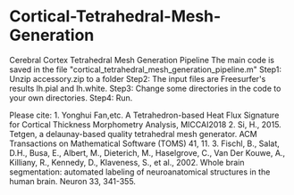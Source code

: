 # Cortical-Tetrahedral-Mesh-Generation
Cerebral Cortex Tetrahedral Mesh Generation Pipeline
The main code is saved in the file "cortical_tetrahedral_mesh_generation_pipeline.m"
Step1: Unzip accessory.zip to a folder
Step2: The input files are Freesurfer's results lh.pial and lh.white.
Step3: Change some directories in the code to your own directories.
Step4: Run.

Please cite: 1. Yonghui Fan,etc. A Tetrahedron-based Heat Flux Signature for Cortical Thickness Morphometry Analysis, MICCAI2018
2. Si, H., 2015. Tetgen, a delaunay-based quality tetrahedral mesh generator. ACM Transactions on Mathematical Software (TOMS) 41, 11.
3. Fischl, B., Salat, D.H., Busa, E., Albert, M., Dieterich, M., Haselgrove, C., Van Der Kouwe, A., Killiany, R., Kennedy, D., Klaveness, S., et al., 2002. Whole brain segmentation: automated labeling of neuroanatomical structures in the human brain. Neuron 33, 341-355.

